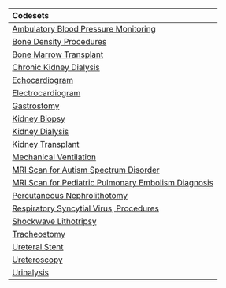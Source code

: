 |Codesets                                            |
|:---------------------------------------------------|
|[Ambulatory Blood Pressure Monitoring](https://pedsnet.github.io/Variable-Dictionary/pages/procedures/px_2022_06_ABPM_V1_md_page.html)|
|[Bone Density Procedures](https://pedsnet.github.io/Variable-Dictionary/pages/procedures/px_2022_04_BoneDensity_V1_md_page.html)|
|[Bone Marrow Transplant](https://pedsnet.github.io/Variable-Dictionary/pages/procedures/px_2023_06_BoneMarrowTransplant_V1_md_page.html)|
|[Chronic Kidney Dialysis](https://pedsnet.github.io/Variable-Dictionary/pages/procedures/px_2022_06_ChronicKidneyDialysis_V1_md_page.html)|
|[Echocardiogram](https://pedsnet.github.io/Variable-Dictionary/pages/procedures/px_2022_04_Echocardiogram_V1_md_page.html)|
|[Electrocardiogram](https://pedsnet.github.io/Variable-Dictionary/pages/procedures/px_2022_04_Electrocargiogram_V1_md_page.html)|
|[Gastrostomy](https://pedsnet.github.io/Variable-Dictionary/pages/procedures/px_2021_11_Gastrostomy_V1_md_page.html)|
|[Kidney Biopsy](https://pedsnet.github.io/Variable-Dictionary/pages/procedures/px_2023_04_KidneyBiopsy_V1_md_page.html)|
|[Kidney Dialysis](https://pedsnet.github.io/Variable-Dictionary/pages/procedures/px_2021_11_KidneyDialysis_V1_md_page.html)|
|[Kidney Transplant](https://pedsnet.github.io/Variable-Dictionary/pages/procedures/px_2021_11_KidneyTransplant_V1_md_page.html)|
|[Mechanical Ventilation](https://pedsnet.github.io/Variable-Dictionary/pages/procedures/px_2021_11_MechanicalVentilation_V1_md_page.html)|
|[MRI Scan for Autism Spectrum Disorder](https://pedsnet.github.io/Variable-Dictionary/pages/procedures/px_2019_05_MRIScan_V1_md_page.html)|
|[MRI Scan for Pediatric Pulmonary Embolism Diagnosis](https://pedsnet.github.io/Variable-Dictionary/pages/procedures/px_2023_03_MRIScan_V2_md_page.html)|
|[Percutaneous Nephrolithotomy](https://pedsnet.github.io/Variable-Dictionary/pages/procedures/px_2022_04_PercutaneousNephrolithotomy_V1_md_page.html)|
|[Respiratory Syncytial Virus, Procedures](https://pedsnet.github.io/Variable-Dictionary/pages/procedures/px_2021_11_RespitorySyncytialVirus_V1_md_page.html)|
|[Shockwave Lithotripsy](https://pedsnet.github.io/Variable-Dictionary/pages/procedures/px_2022_04_ShockwaveLithotripsy_V1_md_page.html)|
|[Tracheostomy](https://pedsnet.github.io/Variable-Dictionary/pages/procedures/px_2022_06_Tracheostomy_V1_md_page.html)|
|[Ureteral Stent](https://pedsnet.github.io/Variable-Dictionary/pages/procedures/px_2022_04_UreteralStent_V1_md_page.html)|
|[Ureteroscopy](https://pedsnet.github.io/Variable-Dictionary/pages/procedures/px_2022_04_Ureteroscopy_V1_md_page.html)|
|[Urinalysis](https://pedsnet.github.io/Variable-Dictionary/pages/procedures/px_2022_09_Urinalysis_V1_md_page.html)|
